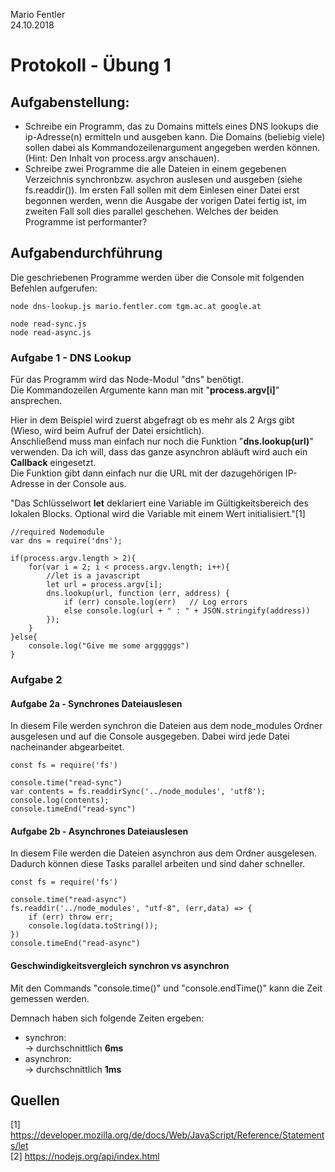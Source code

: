 Mario Fentler  
24.10.2018
# Protokoll - Übung 1

## Aufgabenstellung:  
- Schreibe ein Programm, das zu Domains mittels eines DNS lookups die ip-Adresse(n) ermitteln und ausgeben kann. Die Domains (beliebig viele) sollen dabei als Kommandozeilenargument angegeben werden können. (Hint: Den Inhalt von process.argv anschauen).
- Schreibe zwei Programme die alle Dateien in einem gegebenen Verzeichnis synchronbzw. asychron auslesen und ausgeben (siehe fs.readdir()). Im ersten Fall sollen mit dem Einlesen einer Datei erst begonnen werden, wenn die Ausgabe der vorigen Datei fertig ist, im zweiten Fall soll dies parallel geschehen. Welches der beiden Programme ist performanter?

## Aufgabendurchführung
Die geschriebenen Programme werden über die Console mit folgenden Befehlen aufgerufen:  

    node dns-lookup.js mario.fentler.com tgm.ac.at google.at

    node read-sync.js
    node read-async.js

### Aufgabe 1 - DNS Lookup
Für das Programm wird das Node-Modul "dns" benötigt.  
Die Kommandozeilen Argumente kann man mit "__process.argv[i]__" ansprechen. 

Hier in dem Beispiel wird zuerst abgefragt ob es mehr als 2 Args gibt (Wieso, wird beim Aufruf der Datei ersichtlich).  
Anschließend muss man einfach nur noch die Funktion "__dns.lookup(url)__" verwenden. Da ich will, dass das ganze asynchron abläuft wird auch ein __Callback__ eingesetzt.  
Die Funktion gibt dann einfach nur die URL mit der dazugehörigen IP-Adresse in der Console aus.

"Das Schlüsselwort __let__ deklariert eine Variable im Gültigkeitsbereich des lokalen Blocks. Optional wird die Variable mit einem Wert initialisiert."[1]

    //required Nodemodule
    var dns = require('dns');

    if(process.argv.length > 2){
        for(var i = 2; i < process.argv.length; i++){
            //let is a javascript 
            let url = process.argv[i];
            dns.lookup(url, function (err, address) {
                if (err) console.log(err)   // Log errors
                else console.log(url + " : " + JSON.stringify(address))
            });
        }
    }else{
        console.log("Give me some argggggs")
    }

### Aufgabe 2
#### Aufgabe 2a - Synchrones Dateiauslesen
In diesem File werden synchron die Dateien aus dem node_modules Ordner ausgelesen und auf die Console ausgegeben. Dabei wird jede Datei nacheinander abgearbeitet.

    const fs = require('fs')

    console.time("read-sync")
    var contents = fs.readdirSync('../node_modules', 'utf8');
    console.log(contents);
    console.timeEnd("read-sync")

#### Aufgabe 2b - Asynchrones Dateiauslesen
In diesem File werden die Dateien asynchron aus dem Ordner ausgelesen. Dadurch können diese Tasks parallel arbeiten und sind daher schneller.

    const fs = require('fs')

    console.time("read-async")
    fs.readdir('../node_modules', "utf-8", (err,data) => {
        if (err) throw err;
        console.log(data.toString());
    })
    console.timeEnd("read-async")

#### Geschwindigkeitsvergleich synchron vs asynchron
Mit den Commands "console.time()" und "console.endTime()" kann die Zeit gemessen werden.  

Demnach haben sich folgende Zeiten ergeben:  
- synchron:  
-> durchschnittlich __6ms__
- asynchron:  
-> durchschnittlich __1ms__

## Quellen
[1] https://developer.mozilla.org/de/docs/Web/JavaScript/Reference/Statements/let  
[2] https://nodejs.org/api/index.html  